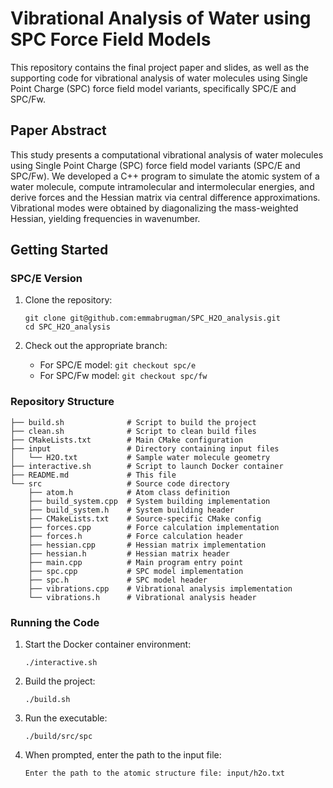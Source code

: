# Vibrational Analysis of Water using SPC Force Field Models

This repository contains the final project paper and slides, as well as the supporting code for vibrational analysis of water molecules using Single Point Charge (SPC) force field model variants, specifically SPC/E and SPC/Fw.

## Paper Abstract

This study presents a computational vibrational analysis of water molecules using Single Point Charge (SPC) force field model variants (SPC/E and SPC/Fw). We developed a C++ program to simulate the atomic system of a water molecule, compute intramolecular and intermolecular energies, and derive forces and the Hessian matrix via central difference approximations. Vibrational modes were obtained by diagonalizing the mass-weighted Hessian, yielding frequencies in wavenumber.

## Getting Started

### SPC/E Version

1. Clone the repository:
   ```
   git clone git@github.com:emmabrugman/SPC_H2O_analysis.git
   cd SPC_H2O_analysis
   ```

2. Check out the appropriate branch:
   - For SPC/E model: `git checkout spc/e`
   - For SPC/Fw model: `git checkout spc/fw`

### Repository Structure

```
├── build.sh              # Script to build the project
├── clean.sh              # Script to clean build files
├── CMakeLists.txt        # Main CMake configuration
├── input                 # Directory containing input files
│   └── H2O.txt           # Sample water molecule geometry
├── interactive.sh        # Script to launch Docker container
├── README.md             # This file
└── src                   # Source code directory
    ├── atom.h            # Atom class definition
    ├── build_system.cpp  # System building implementation
    ├── build_system.h    # System building header
    ├── CMakeLists.txt    # Source-specific CMake config
    ├── forces.cpp        # Force calculation implementation
    ├── forces.h          # Force calculation header
    ├── hessian.cpp       # Hessian matrix implementation
    ├── hessian.h         # Hessian matrix header
    ├── main.cpp          # Main program entry point
    ├── spc.cpp           # SPC model implementation
    ├── spc.h             # SPC model header
    ├── vibrations.cpp    # Vibrational analysis implementation
    └── vibrations.h      # Vibrational analysis header
```

### Running the Code

1. Start the Docker container environment:
   ```
   ./interactive.sh
   ```

2. Build the project:
   ```
   ./build.sh
   ```

3. Run the executable:
   ```
   ./build/src/spc
   ```

4. When prompted, enter the path to the input file:
   ```
   Enter the path to the atomic structure file: input/h2o.txt
   ```
